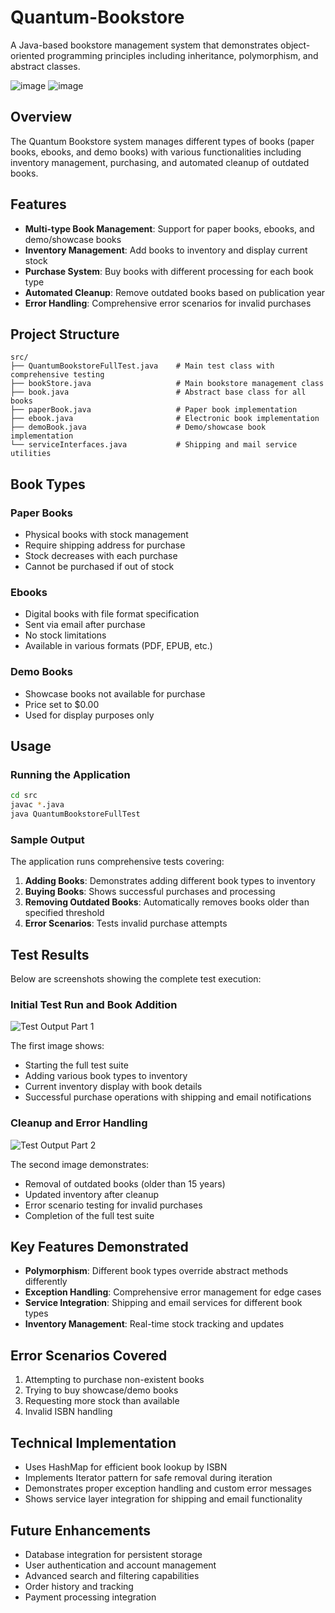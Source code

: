 # Quantum-Bookstore


A Java-based bookstore management system that demonstrates object-oriented programming principles including inheritance, polymorphism, and abstract classes.

![image](https://github.com/user-attachments/assets/69077027-094c-490c-aa2f-5675d7ea7119)
![image](https://github.com/user-attachments/assets/3084ef37-bbd8-432e-a55e-ac7b9766c988)


## Overview

The Quantum Bookstore system manages different types of books (paper books, ebooks, and demo books) with various functionalities including inventory management, purchasing, and automated cleanup of outdated books.

## Features

- **Multi-type Book Management**: Support for paper books, ebooks, and demo/showcase books
- **Inventory Management**: Add books to inventory and display current stock
- **Purchase System**: Buy books with different processing for each book type
- **Automated Cleanup**: Remove outdated books based on publication year
- **Error Handling**: Comprehensive error scenarios for invalid purchases

## Project Structure

```
src/
├── QuantumBookstoreFullTest.java    # Main test class with comprehensive testing
├── bookStore.java                   # Main bookstore management class
├── book.java                        # Abstract base class for all books
├── paperBook.java                   # Paper book implementation
├── ebook.java                       # Electronic book implementation
├── demoBook.java                    # Demo/showcase book implementation
└── serviceInterfaces.java           # Shipping and mail service utilities
```

## Book Types

### Paper Books
- Physical books with stock management
- Require shipping address for purchase
- Stock decreases with each purchase
- Cannot be purchased if out of stock

### Ebooks
- Digital books with file format specification
- Sent via email after purchase
- No stock limitations
- Available in various formats (PDF, EPUB, etc.)

### Demo Books
- Showcase books not available for purchase
- Price set to $0.00
- Used for display purposes only

## Usage

### Running the Application

```bash
cd src
javac *.java
java QuantumBookstoreFullTest
```

### Sample Output

The application runs comprehensive tests covering:

1. **Adding Books**: Demonstrates adding different book types to inventory
2. **Buying Books**: Shows successful purchases and processing
3. **Removing Outdated Books**: Automatically removes books older than specified threshold
4. **Error Scenarios**: Tests invalid purchase attempts

## Test Results

Below are screenshots showing the complete test execution:

### Initial Test Run and Book Addition
![Test Output Part 1](image1.png)

The first image shows:
- Starting the full test suite
- Adding various book types to inventory
- Current inventory display with book details
- Successful purchase operations with shipping and email notifications

### Cleanup and Error Handling
![Test Output Part 2](image2.png)

The second image demonstrates:
- Removal of outdated books (older than 15 years)
- Updated inventory after cleanup
- Error scenario testing for invalid purchases
- Completion of the full test suite

## Key Features Demonstrated

- **Polymorphism**: Different book types override abstract methods differently
- **Exception Handling**: Comprehensive error management for edge cases
- **Service Integration**: Shipping and email services for different book types
- **Inventory Management**: Real-time stock tracking and updates

## Error Scenarios Covered

1. Attempting to purchase non-existent books
2. Trying to buy showcase/demo books
3. Requesting more stock than available
4. Invalid ISBN handling

## Technical Implementation

- Uses HashMap for efficient book lookup by ISBN
- Implements Iterator pattern for safe removal during iteration
- Demonstrates proper exception handling and custom error messages
- Shows service layer integration for shipping and email functionality

## Future Enhancements

- Database integration for persistent storage
- User authentication and account management
- Advanced search and filtering capabilities
- Order history and tracking
- Payment processing integration
